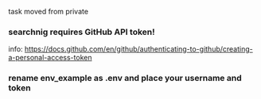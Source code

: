 task moved from private


### searchnig requires GitHub API token! 
info:
https://docs.github.com/en/github/authenticating-to-github/creating-a-personal-access-token

### rename env_example as .env and place your username and token